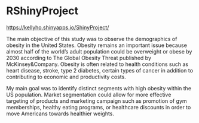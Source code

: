 # RShinyProject

https://kellyho.shinyapps.io/ShinyProject/

The main objective of this study was to observe the demographics of obesity in the United States. Obesity remains an important issue because almost half of the world’s adult population could be overweight or obese by 2030 according to The Global Obesity Threat published by McKinsey&Company. Obesity is often related to health conditions such as heart disease, stroke, type 2 diabetes, certain types of cancer in addition to contributing to economic and productivity costs.

My main goal was to identify distinct segments with high obesity within the US population. Market segmentation could allow for more effective targeting of products and marketing campaign such as promotion of gym memberships, healthy eating programs, or healthcare discounts in order to move Americans towards healthier weights.  
